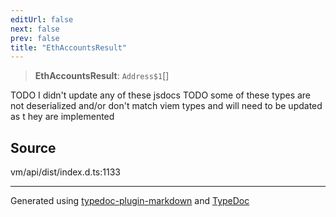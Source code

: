 ```yaml
---
editUrl: false
next: false
prev: false
title: "EthAccountsResult"
---
```


> **EthAccountsResult**: `Address$1`[]

TODO I didn't update any of these jsdocs
TODO some of these types are not deserialized and/or don't match viem types and will
need to be updated as t hey are implemented

## Source

vm/api/dist/index.d.ts:1133

***
Generated using [typedoc-plugin-markdown](https://www.npmjs.com/package/typedoc-plugin-markdown) and [TypeDoc](https://typedoc.org/)
